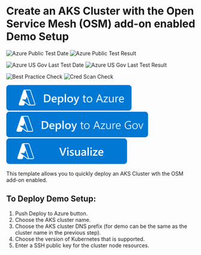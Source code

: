 # Create an AKS Cluster with the Open Service Mesh (OSM) add-on enabled Demo Setup

![Azure Public Test Date](https://azurequickstartsservice.blob.core.windows.net/badges/demos/application-gateway-demo-setup/PublicLastTestDate.svg)
![Azure Public Test Result](https://azurequickstartsservice.blob.core.windows.net/badges/demos/application-gateway-demo-setup/PublicDeployment.svg)

![Azure US Gov Last Test Date](https://azurequickstartsservice.blob.core.windows.net/badges/demos/application-gateway-demo-setup/FairfaxLastTestDate.svg)
![Azure US Gov Last Test Result](https://azurequickstartsservice.blob.core.windows.net/badges/demos/application-gateway-demo-setup/FairfaxDeployment.svg)

![Best Practice Check](https://azurequickstartsservice.blob.core.windows.net/badges/demos/application-gateway-demo-setup/BestPracticeResult.svg)
![Cred Scan Check](https://azurequickstartsservice.blob.core.windows.net/badges/demos/application-gateway-demo-setup/CredScanResult.svg)

[![Deploy To Azure](https://raw.githubusercontent.com/Azure/azure-quickstart-templates/master/1-CONTRIBUTION-GUIDE/images/deploytoazure.svg?sanitize=true)](https://portal.azure.com/#create/Microsoft.Template/uri/https%3A%2F%2Fraw.githubusercontent.com%2FAzure%2Fazure-quickstart-templates%2Fmaster%2Fquickstarts%2Fmicrosoft.kubernetes%2Faks-osm-addon%2Fazuredeploy.json)  
[![Deploy To Azure US Gov](https://raw.githubusercontent.com/Azure/azure-quickstart-templates/master/1-CONTRIBUTION-GUIDE/images/deploytoazuregov.svg?sanitize=true)](https://portal.azure.us/#create/Microsoft.Template/uri/https%3A%2F%2Fraw.githubusercontent.com%2FAzure%2Fazure-quickstart-templates%2Fmaster%2Fquickstarts%2Fmicrosoft.kubernetes%2Faks-osm-addon%2Fazuredeploy.json)
[![Visualize](https://raw.githubusercontent.com/Azure/azure-quickstart-templates/master/1-CONTRIBUTION-GUIDE/images/visualizebutton.svg?sanitize=true)](http://armviz.io/#/?load=https%3A%2F%2Fraw.githubusercontent.com%2FAzure%2Fazure-quickstart-templates%2Fmaster%2Fquickstarts%2Fmicrosoft.kubernetes%2Faks-osm-addon%2Fazuredeploy.json)

This template allows you to quickly deploy an AKS Cluster wth the OSM add-on enabled.

## To Deploy Demo Setup:

1. Push Deploy to Azure button.
2. Choose the AKS cluster name.
3. Choose the AKS cluster DNS prefix (for demo can be the same as the cluster name in the previous step).
4. Choose the version of Kubernetes that is supported.
5. Enter a SSH public key for the cluster node resources.
